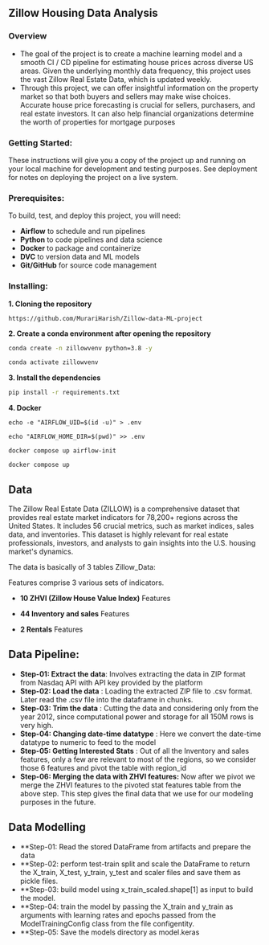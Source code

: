 ## Zillow Housing Data Analysis
### Overview

- The goal of the project is to create a machine learning model and a smooth CI / CD
pipeline for estimating house prices across diverse US areas. Given the underlying
monthly data frequency, this project uses the vast Zillow Real Estate Data, which is
updated weekly.
- Through this project, we can offer insightful information on the property market so
that both buyers and sellers may make wise choices. Accurate house price
forecasting is crucial for sellers, purchasers, and real estate investors. It can also
help financial organizations determine the worth of properties for mortgage purposes



### Getting Started:
These instructions will give you a copy of the project up and running on your local machine for development and testing purposes. See deployment for notes on deploying the project on a live system.
### Prerequisites:

To build, test, and deploy this project, you will need:

- **Airflow** to schedule and run pipelines
- **Python** to code pipelines and data science
- **Docker** to package and containerize
- **DVC** to version data and ML models
- **Git/GitHub** for source code management

### Installing:
**1. Cloning the repository**
````command line
https://github.com/MurariHarish/Zillow-data-ML-project
````
**2. Create a conda environment after opening the repository**

```bash
conda create -n zillowvenv python=3.8 -y
```

```bash
conda activate zillowvenv
```

**3. Install the dependencies**
```bash
pip install -r requirements.txt
```
**4. Docker**
```commandline
echo -e "AIRFLOW_UID=$(id -u)" > .env
```

```
echo "AIRFLOW_HOME_DIR=$(pwd)" >> .env
```
 ```   
docker compose up airflow-init
```
```
docker compose up
```
## Data
The Zillow Real Estate Data (ZILLOW) is a
comprehensive dataset that provides real estate market indicators for 78,200+
regions across the United States. It includes 56 crucial metrics, such as market
indices, sales data, and inventories. This dataset is highly relevant for real estate
professionals, investors, and analysts to gain insights into the U.S. housing
market's dynamics.

The data is basically of 3 tables
Zillow_Data:

Features comprise 3 various sets of indicators.

- **10 ZHVI (Zillow House Value Index)** Features

- **44 Inventory and sales** Features

- **2 Rentals** Features

## Data Pipeline:

- **Step-01: Extract the data**: Involves extracting the data in ZIP format from Nasdaq API with API key provided by the platform
- **Step-02: Load the data** :  Loading the extracted ZIP file to .csv format. Later read the .csv file into the dataframe in chunks.
- **Step-03: Trim the data** : Cutting the data and considering only from the year 2012, since computational power and storage for all 150M rows is very high.
- **Step-04: Changing date-time datatype** : Here we convert the date-time datatype to numeric to feed to the model
- **Step-05: Getting Interested Stats** : Out of all the Inventory and sales features, only a few are relevant to most of the regions, so we consider those 6 features and pivot the table with region_id
- **Step-06: Merging the data with ZHVI features:** Now after we pivot we merge the ZHVI features to the pivoted stat features table from the above step. This step gives the final data that we use for our modeling purposes in the future.

## Data Modelling

- **Step-01: Read the stored DataFrame from artifacts and prepare the data
- **Step-02: perform test-train split and scale the DataFrame to return the X_train, X_test, y_train, y_test and scaler files and save them as pickle files.
- **Step-03: build model using x_train_scaled.shape[1] as input to build the model.
- **Step-04: train the model by passing the X_train and y_train as arguments with learning rates and epochs passed from the ModelTrainingConfig class from the file configentity.
- **Step-05: Save the models directory as model.keras
